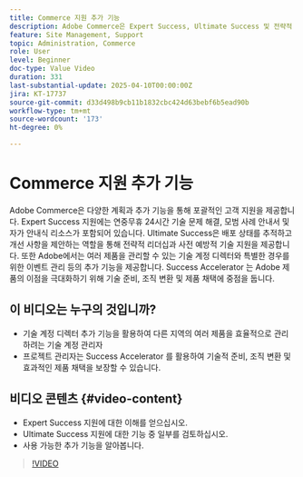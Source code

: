 ```yaml
---
title: Commerce 지원 추가 기능
description: Adobe Commerce은 Expert Success, Ultimate Success 및 전략적 지원을 위한 다양한 추가 기능을 포함하여 향상된 고객 지원 플랜을 제공합니다.
feature: Site Management, Support
topic: Administration, Commerce
role: User
level: Beginner
doc-type: Value Video
duration: 331
last-substantial-update: 2025-04-10T00:00:00Z
jira: KT-17737
source-git-commit: d33d498b9cb11b1832cbc424d63bebf6b5ead90b
workflow-type: tm+mt
source-wordcount: '173'
ht-degree: 0%

---
```



# Commerce 지원 추가 기능

Adobe Commerce은 다양한 계획과 추가 기능을 통해 포괄적인 고객 지원을 제공합니다. Expert Success 지원에는 연중무휴 24시간 기술 문제 해결, 모범 사례 안내서 및 자가 안내식 리소스가 포함되어 있습니다. Ultimate Success은 배포 상태를 추적하고 개선 사항을 제안하는 역할을 통해 전략적 리더십과 사전 예방적 기술 지원을 제공합니다. 또한 Adobe에서는 여러 제품을 관리할 수 있는 기술 계정 디렉터와 특별한 경우를 위한 이벤트 관리 등의 추가 기능을 제공합니다. Success Accelerator 는 Adobe 제품의 이점을 극대화하기 위해 기술 준비, 조직 변환 및 제품 채택에 중점을 둡니다.

## 이 비디오는 누구의 것입니까?

* 기술 계정 디렉터 추가 기능을 활용하여 다른 지역의 여러 제품을 효율적으로 관리하려는 기술 계정 관리자
* 프로젝트 관리자는 Success Accelerator 를 활용하여 기술적 준비, 조직 변환 및 효과적인 제품 채택을 보장할 수 있습니다.

## 비디오 콘텐츠 {#video-content}

* Expert Success 지원에 대한 이해를 얻으십시오.
* Ultimate Success 지원에 대한 기능 중 일부를 검토하십시오.
* 사용 가능한 추가 기능을 알아봅니다.


>[!VIDEO](https://video.tv.adobe.com/v/3457545/?learn=on&enablevpops)
